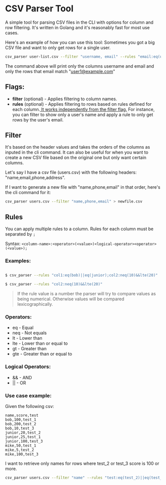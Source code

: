 # CSV Parser Tool

A simple tool for parsing CSV files in the CLI with options for column and row filtering. It's written in Golang and it's reasonably fast for most use cases.

Here's an example of how you can use this tool:
Sometimes you got a big CSV file and want to only get rows for a single user.

```bash
csv_parser user-list.csv --filter "username, email" --rules "email:eq(user1@example.com)"
```

The command above will print only the columns username and email and only the rows that email match "user1@example.com"

## Flags:

- <b>filter</b> (optional) - Applies filtering to column names.
- <b>rules</b> (optional) - Applies filtering to rows based on rules defined for each column.<u> It works independently from the filter flag.</u> For instance, you can filter to show only a user's name and apply a rule to only get rows by the user's email.

## Filter

It's based on the header values and takes the orders of the columns as inputed in the cli command.
It can also be useful for when you want to create a new CSV file based on the original one but only want certain columns.

Let's say I have a csv file (users.csv) with the following headers: "name,email,phone,address".

If I want to generate a new file with "name,phone,email" in that order, here's the cli command for it:

```bash
csv_parser users.csv --filter "name,phone,email" > newfile.csv
```

## Rules

You can apply multiple rules to a column. Rules for each column must be separated by `;`

Syntax: `<column-name>:<operator>(<value>)<logical-operator><operator>(<value>);`

### Examples:

```bash

$ csv_parser --rules "col1:eq(bob)||eq(junior);col2:neq(10)&&lte(20)"

$ csv_parser --rules "col2:neq(10)&&lte(20)"

```

> If the rule value is a number the parser will try to compare values as being numerical. Otherwise values will be compared lexicographically.

### Operators:

- eq - Equal
- neq - Not equals
- lt - Lower than
- lte - Lower than or equal to
- gt - Greater than
- gte - Greater than or equal to

### Logical Operators:

- && - AND
- || - OR

### Use case example:

Given the following csv:

```csv
name,score,test
bob,100,test_1
bob,200,test_2
bob,10,test_3
junior,20,test_2
junior,25,test_1
junior,100,test_3
mike,50,test_1
mike,5,test_2
mike,100,test_3
```

I want to retrieve only names for rows where test_2 or test_3 score is 100 or more.

```bash
csv_parser users.csv --filter "name" --rules "test:eq(test_2)||eq(test_3);score:gte(100)"
```
